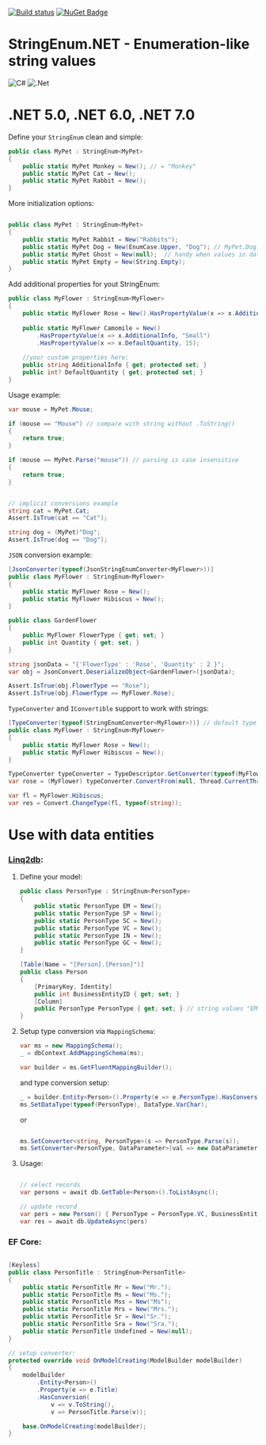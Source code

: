 [![Build status](https://ci.appveyor.com/api/projects/status/dkm6x44rnqwsrbly?svg=true)](https://ci.appveyor.com/project/feeleen/stringenum-net) [![NuGet Badge](https://buildstats.info/nuget/StringEnum.Net)](https://www.nuget.org/packages/StringEnum.Net/)

# StringEnum.NET - Enumeration-like string values

![C#](https://img.shields.io/badge/c%23-%23239120.svg?style=for-the-badge&logo=c-sharp&logoColor=white)
![.Net](https://img.shields.io/badge/.NET-5C2D91?style=for-the-badge&logo=.net&logoColor=white)

# .NET 5.0, .NET 6.0, .NET 7.0

Define your `StringEnum` clean and simple:

```cs
public class MyPet : StringEnum<MyPet>
{
	public static MyPet Monkey = New(); // = "Monkey" 
	public static MyPet Cat = New(); 
	public static MyPet Rabbit = New();
}
```

More initialization options:

```cs

public class MyPet : StringEnum<MyPet>
{
	public static MyPet Rabbit = New("Rabbits");
	public static MyPet Dog = New(EnumCase.Upper, "Dog"); // MyPet.Dog.ToString() -> "DOG"
	public static MyPet Ghost = New(null);  // handy when values in dataobject may have null values
	public static MyPet Empty = New(String.Empty);
}
```

Add additional properties for yout StringEnum:

```cs
public class MyFlower : StringEnum<MyFlower>
{
	public static MyFlower Rose = New().HasPropertyValue(x => x.AdditionalInfo, "Big");
	
	public static MyFlower Camomile = New()
		.HasPropertyValue(x => x.AdditionalInfo, "Small")
		.HasPropertyValue(x => x.DefaultQuantity, 15);
	
	//your custom properties here:
	public string AdditionalInfo { get; protected set; }
	public int? DefaultQuantity { get; protected set; }
}

```

Usage example:

```cs
var mouse = MyPet.Mouse;

if (mouse == "Mouse") // compare with string without .ToString()
{
	return true;
}

if (mouse == MyPet.Parse("mouse")) // parsing is case insensitive
{
	return true;
}


// implicit conversions example
string cat = MyPet.Cat;
Assert.IsTrue(cat == "Cat");

string dog = (MyPet)"Dog";
Assert.IsTrue(dog == "Dog");

```

`JSON` conversion example:

```cs
[JsonConverter(typeof(JsonStringEnumConverter<MyFlower>))]
public class MyFlower : StringEnum<MyFlower>
{
    public static MyFlower Rose = New();
    public static MyFlower Hibiscus = New();
}

public class GardenFlower
{
    public MyFlower FlowerType { get; set; }
    public int Quantity { get; set; }
}

string jsonData = "{'FlowerType' : 'Rose', 'Quantity' : 2 }";
var obj = JsonConvert.DeserializeObject<GardenFlower>(jsonData);

Assert.IsTrue(obj.FlowerType == "Rose");
Assert.IsTrue(obj.FlowerType == MyFlower.Rose);

```

`TypeConverter` and `IConvertible` support to work with strings:

```cs
[TypeConverter(typeof(StringEnumConverter<MyFlower>))] // default type converter
public class MyFlower : StringEnum<MyFlower>
{
    public static MyFlower Rose = New();
    public static MyFlower Hibiscus = New();
}

TypeConverter typeConverter = TypeDescriptor.GetConverter(typeof(MyFlower));
var rose = (MyFlower) typeConverter.ConvertFrom(null, Thread.CurrentThread.CurrentCulture, "Rose");

var fl = MyFlower.Hibiscus;
var res = Convert.ChangeType(fl, typeof(string));

```

# Use with data entities 
### [Linq2db](https://github.com/linq2db/linq2db):

1. Define your model:

	```cs
	public class PersonType : StringEnum<PersonType>
	{
		public static PersonType EM = New();
		public static PersonType SP = New();
		public static PersonType SC = New();
		public static PersonType VC = New();
		public static PersonType IN = New();
		public static PersonType GC = New();
	}

	[Table(Name = "[Person].[Person]")]
	public class Person
	{
		[PrimaryKey, Identity]
		public int BusinessEntityID { get; set; }
		[Column]
		public PersonType PersonType { get; set; } // string values "EM", "SP", "SC" ... etc.
	}
	```
2. Setup type conversion via `MappingSchema`:

	```cs
	var ms = new MappingSchema();
	_ = dbContext.AddMappingSchema(ms);

	var builder = ms.GetFluentMappingBuilder();
	```
	and type conversion setup:
	```cs
	_ = builder.Entity<Person>().Property(e => e.PersonType).HasConversion(v => v.Value, s => PersonType.Parse(s));
	ms.SetDataType(typeof(PersonType), DataType.VarChar);
	```
	or
	```cs

	ms.SetConverter<string, PersonType>(s => PersonType.Parse(s));
	ms.SetConverter<PersonType, DataParameter>(val => new DataParameter { Value = val, DataType = DataType.VarChar });
	```
3. Usage:

	```cs

	// select records
	var persons = await db.GetTable<Person>().ToListAsync();

	// update record
	var pers = new Person() { PersonType = PersonType.VC, BusinessEntityID = 1675 };
	var res = await db.UpdateAsync(pers)

	```


### EF Core:

```cs

[Keyless]
public class PersonTitle : StringEnum<PersonTitle>
{
	public static PersonTitle Mr = New("Mr.");
	public static PersonTitle Ms = New("Ms.");
	public static PersonTitle Mss = New("Ms");
	public static PersonTitle Mrs = New("Mrs.");
	public static PersonTitle Sr = New("Sr.");
	public static PersonTitle Sra = New("Sra.");
	public static PersonTitle Undefined = New(null);
}

// setup converter:
protected override void OnModelCreating(ModelBuilder modelBuilder)
{
	modelBuilder
		.Entity<Person>()
		.Property(e => e.Title)
		.HasConversion(
			v => v.ToString(),
			v => PersonTitle.Parse(v));

	base.OnModelCreating(modelBuilder);
}

```
	
